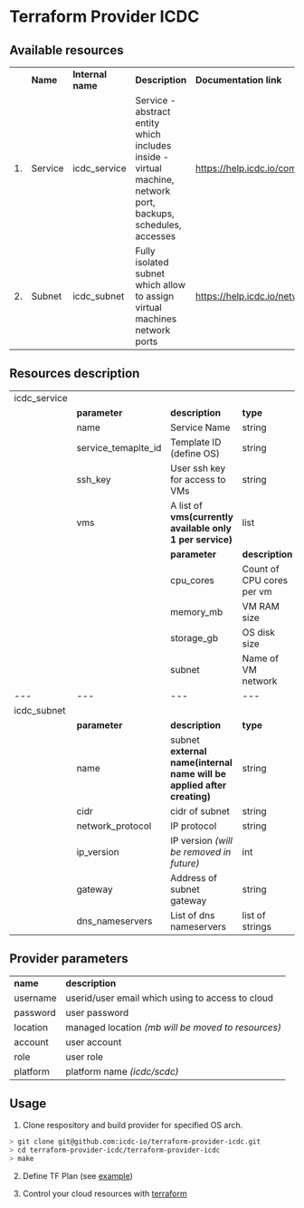 # Terraform Provider ICDC

## Available resources
||||||
|---|---|---|---|---|
||**Name**|**Internal name**|**Description**|**Documentation link**|
|1.|Service|icdc_service|Service - abstract entity which includes inside - virtual machine, network port, backups, schedules, accesses|https://help.icdc.io/compute/en/Use_of_the_Services/index.html|
|2.|Subnet|icdc_subnet| Fully isolated subnet which allow to assign virtual machines network ports|https://help.icdc.io/networking/en/VPC_Networks.html|

## Resources description
||||||
|---|---|---|---|---|
|icdc_service|||||
||**parameter**|**description**|**type**||
||name|Service Name|string||
||service_temaplte_id|Template ID (define OS)|string||
||ssh_key|User ssh key for access to VMs|string||
||vms|A list of **vms(currently available only 1 per service)**|list||
|||**parameter**|**description**|**type**|
|||cpu_cores|Count of CPU cores per vm|string|
|||memory_mb|VM RAM size|string|
|||storage_gb|OS disk size|string|
|||subnet|Name of VM network|string|
|---|---|---|---|---|
|icdc_subnet|||||
||**parameter**|**description**|**type**||
||name|subnet **external name(internal name will be applied after creating)**|string||
||cidr|cidr of subnet|string||
||network_protocol|IP protocol|string||
||ip_version|IP version *(will be removed in future)*|int||
||gateway|Address of subnet gateway|string||
||dns_nameservers|List of dns nameservers|list of strings||

## Provider parameters

|||
|---|---|
|**name**|**description**|
|username|userid/user email which using to access to cloud|
|password|user password|
|location|managed location *(mb will be moved to resources)*|
|account|user account|
|role|user role|
|platform|platform name *(icdc/scdc)*|



## Usage

1. Clone respository and build provider for specified OS arch.
```bash
> git clone git@github.com:icdc-io/terraform-provider-icdc.git
> cd terraform-provider-icdc/terraform-provider-icdc
> make
```

2. Define TF Plan (see [example](examples/main.tf))

3. Control your cloud resources with [terraform](https://www.terraform.io/docs)

